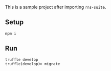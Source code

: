 This is a sample project after importing `rns-suite`.

## Setup

```
npm i
```

## Run

```
truffle develop
truffle(develop)> migrate
```
